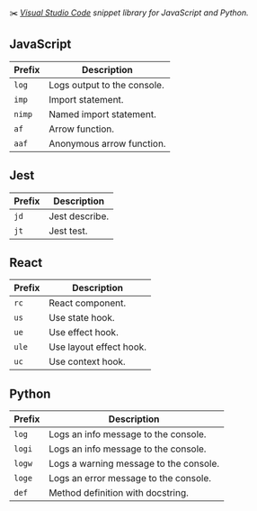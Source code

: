 ✂️ _[Visual Studio Code][vscode] snippet library for JavaScript and Python._

## JavaScript

| Prefix | Description                 |
| ------ | --------------------------- |
| `log`  | Logs output to the console. |
| `imp`  | Import statement.           |
| `nimp` | Named import statement.     |
| `af`   | Arrow function.             |
| `aaf`  | Anonymous arrow function.   |

## Jest

| Prefix | Description    |
| ------ | -------------- |
| `jd`   | Jest describe. |
| `jt`   | Jest test.     |

## React

| Prefix | Description             |
| ------ | ----------------------- |
| `rc`   | React component.        |
| `us`   | Use state hook.         |
| `ue`   | Use effect hook.        |
| `ule`  | Use layout effect hook. |
| `uc`   | Use context hook.       |

## Python

| Prefix | Description                            |
| ------ | -------------------------------------- |
| `log`  | Logs an info message to the console.   |
| `logi` | Logs an info message to the console.   |
| `logw` | Logs a warning message to the console. |
| `loge` | Logs an error message to the console.  |
| `def`  | Method definition with docstring.      |

[vscode]: https://code.visualstudio.com
